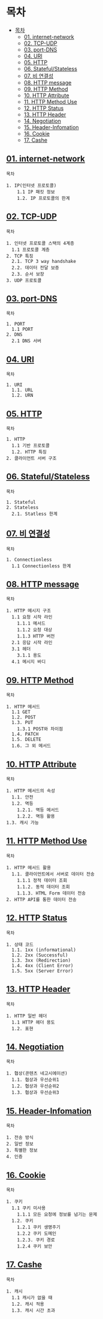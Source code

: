 # 목차
- [목차](#목차)
  - [01. internet-network](#01-internet-network)
  - [02. TCP-UDP](#02-tcp-udp)
  - [03. port-DNS](#03-port-dns)
  - [04. URI](#04-uri)
  - [05. HTTP](#05-http)
  - [06. Stateful/Stateless](#06-statefulstateless)
  - [07. 비 연결성](#07-비-연결성)
  - [08. HTTP message](#08-http-message)
  - [09. HTTP Method](#09-http-method)
  - [10. HTTP Attribute](#10-http-attribute)
  - [11. HTTP Method Use](#11-http-method-use)
  - [12. HTTP Status](#12-http-status)
  - [13. HTTP Header](#13-http-header)
  - [14. Negotiation](#14-negotiation)
  - [15. Header-Infomation](#15-header-infomation)
  - [16. Cookie](#16-cookie)
  - [17. Cashe](#17-cashe)

## [01. internet-network](01.internet-network.md)

```
목차

1. IP(인터넷 프로토콜)
    1.1 IP 패킷 정보
    1.2. IP 프로토콜의 한계
```

## [02. TCP-UDP](02.TCP-UDP.md)

```
목차

1. 인터넷 프로토콜 스택의 4계층
  1.1 프로토콜 계층
2. TCP 특징
  2.1. TCP 3 way handshake
  2.2. 데이터 전달 보증
  2.3. 순서 보장
3. UDP 프로토콜

```

## [03. port-DNS](03.port-DNS.md)
```
목차

1. PORT
  1.1 PORT
2. DNS
  2.1 DNS 서버
```

## [04. URI](04.URI.md)
```
목차

1. URI
  1.1. URL
  1.2. URN
```

## [05. HTTP](05.HTTP.md)
```
목차

1. HTTP
  1.1 기반 프로토콜
  1.2. HTTP 특징
2. 클라이언트 서버 구조
```

## [06. Stateful/Stateless](06.stateful-less.md)
```
목차

1. Stateful
2. Stateless
  2.1. Statless 한계
```

## [07. 비 연결성](07.connectionless.md)

```
목차

1. Connectionless
  1.1 Connectionless 한계
```

## [08. HTTP message](08.HTTP-message.md)

```
목차

1. HTTP 메시지 구조
  1.1 요청 시작 라인
    1.1.1 메서드
    1.1.2 요청 대상
    1.1.3 HTTP 버전
  2.1 응답 시작 라인
  3.1 헤더
    3.1.1 용도
  4.1 메시지 바디
```

## [09. HTTP Method](09.HTTP-method.md)
```
목차

1. HTTP 메서드
  1.1 GET
  1.2. POST
  1.3. PUT
    1.3.1 POST와 차이점
  1.4. PATCH
  1.5. DELETE
  1.6. 그 외 메서드

```

## [10. HTTP Attribute](10.HTTP-attribute.md)
```
목차

1. HTTP 메서드의 속성
  1.1. 안전
  1.2. 멱등
    1.2.1. 멱등 메서드
    1.2.2. 멱등 활용
1.3. 캐시 가능
```

## [11. HTTP Method Use](11.HTTP-method-use.md)
```
목차

1. HTTP 메서드 활용
  1.1. 클라이언트에서 서버로 데이터 전송
    1.1.1 정적 데이터 조회
    1.1.2. 동적 데이터 조회
    1.1.3. HTML Form 데이터 전송
2. HTTP API를 통한 데이터 전송

```

## [12. HTTP Status](12.HTTP-status.md)
```
목차

1. 상태 코드
  1.1. 1xx (informational)
  1.2. 2xx (Successful)
  1.3. 3xx (Redirection)
  1.4. 4xx (Client Error)
  1.5. 5xx (Server Error)
```
## [13. HTTP Header](13.HTTP-header.md)

```
목차

1. HTTP 일반 헤더
  1.1 HTTP 헤더 용도
  1.2. 표현
```

## [14. Negotiation](14.negotiation.md)
```
목차

1. 협상(콘텐츠 네고시에이션)
  1.1. 협상과 우선순위1
  1.2. 협상과 우선순위2
  1.3. 협상과 우선순위3
```

## [15. Header-Infomation](15.header-information.md)
```
목차

1. 전송 방식
2. 일반 정보
3. 특별한 정보
4. 인증
```

## [16. Cookie](16.cookie.md)
```
목차

1. 쿠키
  1.1 쿠키 미사용
    1.1.1 모든 요청에 정보를 넘기는 문제
  1.2. 쿠키
    1.2.1 쿠키 생명주기
    1.2.2 쿠키 도메인
    1.2.3. 쿠키 경로
    1.2.4 쿠키 보안
```

## [17. Cashe](17.cashe.md)
```
목차

1. 캐시
  1.1 캐시가 없을 때
  1.2. 캐시 적용
  1.3. 캐시 시간 초과
```